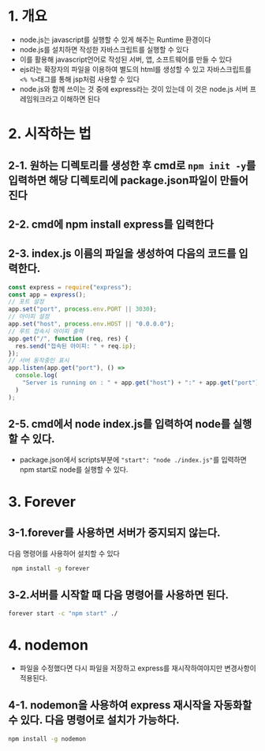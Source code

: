 # 1. 개요

- node.js는 javascript를 실행할 수 있게 해주는 Runtime 환경이다
- node.js를 설치하면 작성한 자바스크립트를 실행할 수 있다
- 이를 활용해 javascript언어로 작성된 서버, 앱, 소프트웨어를 만들 수 있다
- ejs라는 확장자의 파일을 이용하여 별도의 html를 생성할 수 있고 자바스크립트를 `<% %>`태그를 통해 jsp처럼 사용할 수 있다
- node.js와 함께 쓰이는 것 중에 express라는 것이 있는데 이 것은 node.js 서버 프레임워크라고 이해하면 된다

# 2. 시작하는 법

## 2-1. 원하는 디렉토리를 생성한 후 cmd로 `npm init -y`를 입력하면 해당 디렉토리에 package.json파일이 만들어진다

## 2-2. cmd에 npm install express를 입력한다

## 2-3. index.js 이름의 파일을 생성하여 다음의 코드를 입력한다.

```javascript
const express = require("express");
const app = express();
// 포트 설정
app.set("port", process.env.PORT || 3030);
// 아이피 설정
app.set("host", process.env.HOST || "0.0.0.0");
// 루트 접속시 아이피 출력
app.get("/", function (req, res) {
  res.send("접속된 아이피: " + req.ip);
});
// 서버 동작중인 표시
app.listen(app.get("port"), () =>
  console.log(
    "Server is running on : " + app.get("host") + ":" + app.get("port")
  )
);
```

## 2-5. cmd에서 node index.js를 입력하여 node를 실행할 수 있다.

- package.json에서 scripts부분에 `"start": "node ./index.js"`를 입력하면 npm start로 node를 실행할 수 있다.

# 3. Forever

## 3-1.forever를 사용하면 서버가 중지되지 않는다.

다음 명령어를 사용하어 설치할 수 있다

```bash
 npm install -g forever
```

## 3-2.서버를 시작할 때 다음 명령어를 사용하면 된다.

```bash
forever start -c "npm start" ./
```

# 4. nodemon

- 파일을 수정했다면 다시 파일을 저장하고 express를 재시작하여야지만 변경사항이 적용된다.

## 4-1. nodemon을 사용하여 express 재시작을 자동화할 수 있다. 다음 명령어로 설치가 가능하다.

```bash
npm install -g nodemon
```
